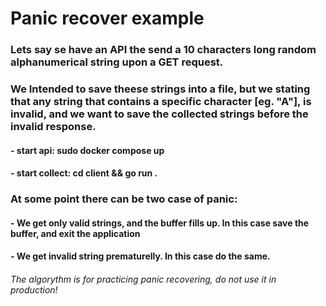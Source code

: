 # Panic recover example

### Lets say se have an API the send a 10 characters long random alphanumerical string upon a GET request.

### We Intended to save theese strings into a file, but we stating that any string that contains a specific character [eg. "A"], is invalid, and we want to save the collected strings before the invalid response.

#### - start api: sudo docker compose up
#### - start collect: cd client && go run .

### At some point there can be two case of panic:
#### - We get only valid strings, and the buffer fills up. In this case save the buffer, and exit the application
#### - We get invalid string prematurelly. In this case do the same.

###### The algorythm is for practicing panic recovering, do not use it in production!